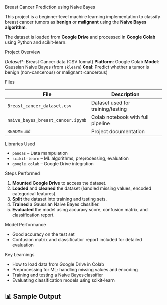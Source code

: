  Breast Cancer Prediction using Naive Bayes

This project is a beginner-level machine learning implementation to classify breast cancer tumors as **benign** or **malignant** using the **Naive Bayes algorithm**.

The dataset is loaded from **Google Drive** and processed in **Google Colab** using Python and scikit-learn.



 Project Overview

*Dataset**: Breast Cancer data (CSV format)
  **Platform**: Google Colab
  **Model**: Gaussian Naive Bayes (from `sklearn`)
**Goal**: Predict whether a tumor is benign (non-cancerous) or malignant (cancerous)

 Files

| File | Description |
|------|-------------|
| `Breast_cancer_dataset.csv` | Dataset used for training/testing |
| `naive_bayes_breast_cancer.ipynb` | Colab notebook with full pipeline |
| `README.md` | Project documentation |


 Libraries Used

- `pandas` – Data manipulation
- `scikit-learn` – ML algorithms, preprocessing, evaluation
- `google.colab` – Google Drive integration



 Steps Performed

1. **Mounted Google Drive** to access the dataset.
2. **Loaded** and **cleaned** the dataset (handled missing values, encoded categorical features).
3. **Split** the dataset into training and testing sets.
4. **Trained** a Gaussian Naive Bayes classifier.
5. **Evaluated** the model using accuracy score, confusion matrix, and classification report.



 Model Performance

-  Good accuracy on the test set
-  Confusion matrix and classification report included for detailed evaluation


 Key Learnings

- How to load data from Google Drive in Colab
- Preprocessing for ML: handling missing values and encoding
- Training and testing a Naive Bayes classifier
- Evaluating classification models using scikit-learn



## 📊 Sample Output

